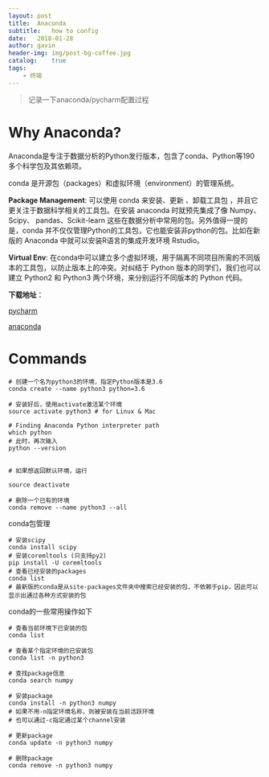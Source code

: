 ```yaml
---
layout: post
title:  Anaconda
subtitle:   how to config
date:   2018-01-28
author: gavin
header-img: img/post-bg-coffee.jpg
catalog:    true
tags:
    - 终端
---
```


>记录一下anaconda/pycharm配置过程

# Why Anaconda?

Anaconda是专注于数据分析的Python发行版本，包含了conda、Python等190多个科学包及其依赖项。

conda 是开源包（packages）和虚拟环境（environment）的管理系统。

**Package Management**: 可以使用 conda 来安装、更新 、卸载工具包 ，并且它更关注于数据科学相关的工具包。在安装 anaconda 时就预先集成了像 Numpy、Scipy、 pandas、Scikit-learn 这些在数据分析中常用的包。另外值得一提的是，conda 并不仅仅管理Python的工具包，它也能安装非python的包。比如在新版的 Anaconda 中就可以安装R语言的集成开发环境 Rstudio。

**Virtual Env**: 在conda中可以建立多个虚拟环境，用于隔离不同项目所需的不同版本的工具包，以防止版本上的冲突。对纠结于 Python 版本的同学们，我们也可以建立 Python2 和 Python3 两个环境，来分别运行不同版本的 Python 代码。

**下载地址**：

[pycharm](https://www.jetbrains.com/pycharm/download/#section=mac)

[anaconda](https://www.anaconda.com/download/#macos)

# Commands

```
# 创建一个名为python3的环境，指定Python版本是3.6
conda create --name python3 python=3.6

# 安装好后，使用activate激活某个环境
source activate python3 # for Linux & Mac

# Finding Anaconda Python interpreter path
which python
# 此时，再次输入
python --version


# 如果想返回默认环境，运行

source deactivate

# 删除一个已有的环境
conda remove --name python3 --all

```

conda包管理

```
# 安装scipy
conda install scipy
# 安装coremltools (只支持py2)
pip install -U coremltools
# 查看已经安装的packages
conda list
# 最新版的conda是从site-packages文件夹中搜索已经安装的包，不依赖于pip，因此可以显示出通过各种方式安装的包

```

conda的一些常用操作如下

```
# 查看当前环境下已安装的包
conda list

# 查看某个指定环境的已安装包
conda list -n python3

# 查找package信息
conda search numpy

# 安装package
conda install -n python3 numpy
# 如果不用-n指定环境名称，则被安装在当前活跃环境
# 也可以通过-c指定通过某个channel安装

# 更新package
conda update -n python3 numpy

# 删除package
conda remove -n python3 numpy

```
